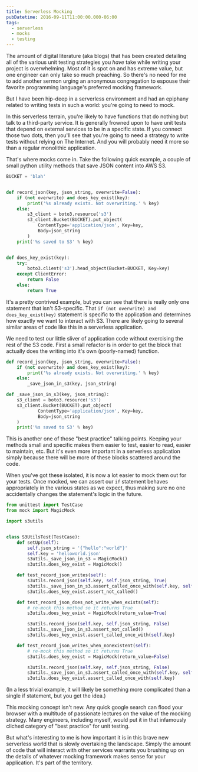 ```yaml
---
title: Serverless Mocking
pubDatetime: 2016-09-11T11:00:00.000-06:00
tags:
  - serverless
  - mocks
  - testing
---
```


The amount of digital literature (aka blogs) that has been created detailing all of the various unit testing strategies
you _have_ take while writing your project is overwhelming. Most of it is spot on and has extreme
value, but one engineer can only take so much preaching. So there's no need for me to add another sermon urging an
anonymous congregation to espouse their favorite programming language's preferred mocking framework.

But I have been hip-deep in a serverless environment and had an epiphany related to writing tests in such a world:
you're going to need to mock.

In this serverless terrain, you're likely to have functions that do nothing but talk to a third-party service. It is
generally frowned upon to have unit tests that depend on external services to be in a specific state. If you connect
those two dots, then you'll see that you're going to need a strategy to write tests without relying on The Internet.
And you will probably need it more so than a regular monolithic application.

That's where mocks come in. Take the following quick example, a couple of small python utility methods that save JSON
content into AWS S3.

```python
BUCKET = 'blah'


def record_json(key, json_string, overwrite=False):
    if (not overwrite) and does_key_exist(key):
        print('%s already exists. Not overwriting.' % key)
    else:
        s3_client = boto3.resource('s3')
        s3_client.Bucket(BUCKET).put_object(
            ContentType='application/json', Key=key,
            Body=json_string
        )
    print('%s saved to S3' % key)


def does_key_exist(key):
    try:
        boto3.client('s3').head_object(Bucket=BUCKET, Key=key)
    except ClientError:
        return False
    else:
        return True
```

It's a pretty contrived example, but you can see that there is really only one statement that isn't S3-specific. That
`if (not overwrite) and does_key_exist(key)` statement is specific to the application and determines how exactly we
want to interact with S3. There are likely going to several similar areas of code like this in a
serverless application.

We need to test our little sliver of application code without exercising the rest of the S3 code. First a small refactor
is in order to get the block that actually does the writing into it's own (poorly-named) function.

```python
def record_json(key, json_string, overwrite=False):
    if (not overwrite) and does_key_exist(key):
        print('%s already exists. Not overwriting.' % key)
    else:
        _save_json_in_s3(key, json_string)

def _save_json_in_s3(key, json_string):
    s3_client = boto3.resource('s3')
    s3_client.Bucket(BUCKET).put_object(
            ContentType='application/json', Key=key,
            Body=json_string
    )
    print('%s saved to S3' % key)
```

This is another one of those "best practice" talking points. Keeping your methods small and specific makes them
easier to test, easier to read, easier to maintain, etc. But it's even more important in a serverless application
simply because there will be more of these blocks scattered around the code.

When you've got these isolated, it is now a lot easier to mock them out for your tests. Once mocked, we can assert
our `if` statement behaves appropriately in the various states as we expect, thus making sure no one accidentally
changes the statement's logic in the future.

```python
from unittest import TestCase
from mock import MagicMock

import s3utils


class S3UtilsTest(TestCase):
    def setUp(self):
        self.json_string = '{"hello":"world"}'
        self.key = 'helloworld.json'
        s3utils._save_json_in_s3 = MagicMock()
        s3utils.does_key_exist = MagicMock()

    def test_record_json_writes(self):
        s3utils.record_json(self.key, self.json_string, True)
        s3utils._save_json_in_s3.assert_called_once_with(self.key, self.json_string)
        s3utils.does_key_exist.assert_not_called()

    def test_record_json_does_not_write_when_exists(self):
        # re-mock this method so it returns True
        s3utils.does_key_exist = MagicMock(return_value=True)

        s3utils.record_json(self.key, self.json_string, False)
        s3utils._save_json_in_s3.assert_not_called()
        s3utils.does_key_exist.assert_called_once_with(self.key)

    def test_record_json_writes_when_nonexistent(self):
        # re-mock this method so it returns True
        s3utils.does_key_exist = MagicMock(return_value=False)

        s3utils.record_json(self.key, self.json_string, False)
        s3utils._save_json_in_s3.assert_called_once_with(self.key, self.json_string)
        s3utils.does_key_exist.assert_called_once_with(self.key)
```

(In a less trivial example, it will likely be something more complicated than a single if statement, but you get the
idea.)

This mocking concept isn't new. Any quick google search can flood your browser with a multitude of passionate lectures
on the value of the mocking strategy. Many engineers, including myself, would put it in that infamously cliched category
of "best practice" for unit testing.

But what's interesting to me is how important it is in this brave new serverless world that is slowly overtaking the
landscape. Simply the amount of code that will interact with other services warrants you brushing up on the details of
whatever mocking framework makes sense for your application. It's part of the territory.

